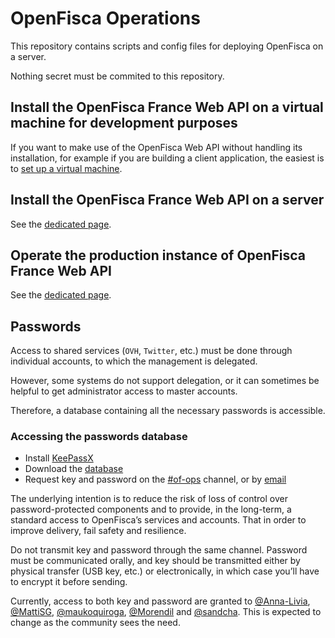 # OpenFisca Operations

This repository contains scripts and config files for deploying OpenFisca on a server.

Nothing secret must be commited to this repository.

## Install the OpenFisca France Web API on a virtual machine for development purposes

If you want to make use of the OpenFisca Web API without handling its installation, for example if you are building a client application, the easiest is to [set up a virtual machine](guides/Serve-local-API.md).

## Install the OpenFisca France Web API on a server

See the [dedicated page](guides/Install-API-instance.md).

## Operate the production instance of OpenFisca France Web API

See the [dedicated page](guides/Operate-production-France-API.md).

## Passwords

Access to shared services (`OVH`, `Twitter`, etc.) must be done through individual accounts, to which the management is delegated.

However, some systems do not support delegation, or it can sometimes be helpful to get administrator access to master accounts.

Therefore, a database containing all the necessary passwords is accessible.

### Accessing the passwords database

- Install [KeePassX](https://www.keepassx.org/downloads)
- Download the [database](openfisca.kdbx)
- Request key and password on the [#of-ops](https://openfisca.slack.com) channel, or by [email](mailto:contact@openfisca.org)

The underlying intention is to reduce the risk of loss of control over password-protected components and to provide, in the long-term, a standard access to OpenFisca’s services and accounts. That in order to improve delivery, fail safety and resilience.

Do not transmit key and password through the same channel. Password must be communicated orally, and key should be transmitted either by physical transfer (USB key, etc.) or electronically, in which case you’ll have to encrypt it before sending.

Currently, access to both key and password are granted to [@Anna-Livia](https://github.com/Anna-Livia), [@MattiSG](https://github.com/MattiSG), [@maukoquiroga](https://github.com/maukoquiroga), [@Morendil](https://github.com/morendil) and [@sandcha](https://github.com/sandcha). This is expected to change as the community sees the need.
